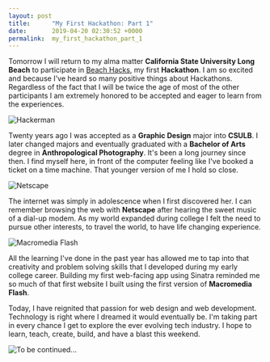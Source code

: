 ```yaml
---
layout: post
title:      "My First Hackathon: Part 1"
date:       2019-04-20 02:30:52 +0000
permalink:  my_first_hackathon_part_1
---
```



Tomorrow I will return to my alma matter **California State University Long Beach** to participate in [Beach Hacks](https://www.beachhacks.com/), my first **Hackathon**. I am so excited and because I've heard so many positive things about Hackathons. Regardless of the fact that I will be twice the age of most of the other participants I am extremely honored to be accepted and eager to learn from the experiences.

![Hackerman](https://i.kym-cdn.com/photos/images/newsfeed/001/004/553/5b0.gif)

Twenty years ago I was accepted as a **Graphic Design** major into **CSULB**. I later changed majors and eventually graduated with a **Bachelor of Arts** degree in **Anthropological Photography**. It's been a long journey since then. I find myself here, in front of the computer feeling like I've booked a ticket on a time machine. That younger version of me I hold so close.

![Netscape](https://thumbs.gfycat.com/AlarmingRedHaddock-small.gif)

The internet was simply in adolescence when I first discovered her. I can remember browsing the web with **Netscape** after hearing the sweet music of a dial-up modem. As my world expanded during college I felt the need to pursue other interests, to travel the world, to have life changing experience.

![Macromedia Flash](https://cdn.tutsplus.com/active/uploads/legacy/articles/017_flashStory/img/befor-flash1.png)

All the learning I've done in the past year has allowed me to tap into that creativity and problem solving skills that I developed during my early college career. Building my first web-facing app using Sinatra reminded me so much of that first website I built using the first version of **Macromedia Flash**.

Today, I have reignited that passion for web design and web development. Technology is right where I dreamed it would eventually be. I'm taking part in every chance I get to explore the ever evolving tech industry. I hope to learn, teach, create, build, and have a blast this weekend.

![To be continued...](https://media1.tenor.com/images/cf217afaf7b7084acdbfe8e505090bec/tenor.gif?itemid=12062047)
